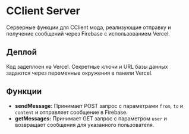 # CClient Server

Серверные функции для CClient мода, реализующие отправку и получение сообщений через Firebase с использованием Vercel.

## Деплой

Код задеплоен на Vercel. Секретные ключи и URL базы данных задаются через переменные окружения в панели Vercel.

## Функции

- **sendMessage:** Принимает POST запрос с параметрами `from`, `to` и `content` и отправляет сообщение в Firebase.
- **getMessages:** Принимает GET запрос с параметром `user` и возвращает сообщения для указанного пользователя.
